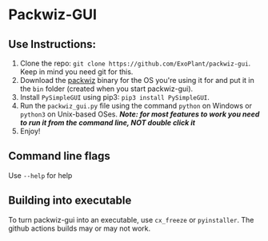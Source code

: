 # Packwiz-GUI


## Use Instructions:

1. Clone the repo: `git clone https://github.com/ExoPlant/packwiz-gui`. Keep in mind you need git for this.
2. Download the [packwiz](https://github.com/comp500/packwiz/) binary for the OS you're using it for and put it
in the `bin` folder (created when you start packwiz-gui).
3. Install `PySimpleGUI` using pip3: `pip3 install PySimpleGUI`.
4. Run the `packwiz_gui.py` file using the command `python` on Windows or `python3` on Unix-based OSes. ***Note: for most features to work you need to run it from the command line, NOT double click it***
5. Enjoy!
   
## Command line flags

Use `--help` for help

## Building into executable

To turn packwiz-gui into an executable, use `cx_freeze` or `pyinstaller`. The github actions builds may or may not work.
